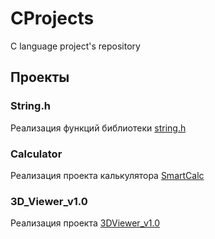 # CProjects
C language project's repository 


## Проекты

### String.h

Реализация функций библиотеки [string.h](https://github.com/Desolitto/CProjects/tree/develop/String.h)
<!--
### Decimal.h

Описание проекта decimal.h...

### Matrix

Описание проекта matrix...
-->
### Calculator

Реализация проекта калькулятора [SmartCalc](https://github.com/Desolitto/CProjects/tree/main/SmartCalc)

### 3D_Viewer_v1.0

Реализация проекта [3DViewer_v1.0](https://github.com/Desolitto/CProjects/tree/main/3DViewer_v1.0) 
